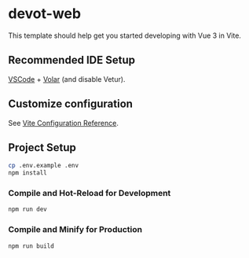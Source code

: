 # devot-web

This template should help get you started developing with Vue 3 in Vite.

## Recommended IDE Setup

[VSCode](https://code.visualstudio.com/) + [Volar](https://marketplace.visualstudio.com/items?itemName=Vue.volar) (and disable Vetur).

## Customize configuration

See [Vite Configuration Reference](https://vite.dev/config/).

## Project Setup

```sh
cp .env.example .env
npm install
```

### Compile and Hot-Reload for Development

```sh
npm run dev
```

### Compile and Minify for Production

```sh
npm run build
```
